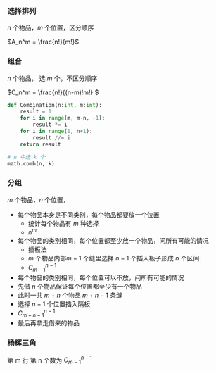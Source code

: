 ### 选择排列

$n$ 个物品，$m$ 个位置，区分顺序

$A_n^m = \frac{n!}{m!}$ 





### 组合

$n$ 个物品， 选 $m$ 个，不区分顺序

$C_n^m = \frac{n!}{(n-m)!m!} $ 

```python
def Combination(n:int, m:int):
    result = 1
    for i in range(m, m-n, -1):
        result *= i
    for i in range(1, n+1):
        result //= i
    return result
```

```python
# n 中选 k 个
math.comb(n, k)
```





### 分组

$m$ 个物品，$n$ 个位置，

- 每个物品本身是不同类别，每个物品都要放一个位置
  - 统计每个物品有 $m$ 种选择
  - $n^m$
- 每个物品的类别相同，每个位置都至少放一个物品，问所有可能的情况
  - 插板法
  - $m$ 个物品内部$m-1$ 个缝里选择 $n-1$ 个插入板子形成 $n$ 个区间
  - $C_{m-1}^{n-1}$
-  每个物品的类别相同，每个位置可以不放，问所有可能的情况
  - 先借 $n$ 个物品保证每个位置都至少有一个物品
  - 此时一共 $m+n$ 个物品 $m+n-1$ 条缝
  - 选择 $n-1$ 个位置插入隔板
  - $C_{m+n-1}^{n-1}$
  - 最后再拿走借来的物品



### 杨辉三角

第 m 行 第 n 个数为 $C_{m-1}^{n-1}$

